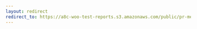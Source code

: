 ```yaml
---
layout: redirect
redirect_to: https://a8c-woo-test-reports.s3.amazonaws.com/public/pr-merge/39624/api/index.html
---
```

